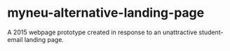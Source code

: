 # myneu-alternative-landing-page
A 2015 webpage prototype created in response to an unattractive student-email landing page.
